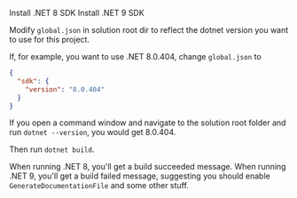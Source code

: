 Install .NET 8 SDK
Install .NET 9 SDK

Modify `global.json` in solution root dir to reflect the dotnet version you want to use for this project.

If, for example, you want to use .NET 8.0.404, change `global.json` to

```json
{
  "sdk": {
    "version": "8.0.404"
  }
}
```

If you open a command window and navigate to the solution root folder and run `dotnet --version`, you would get 8.0.404.

Then run `dotnet build`.

When running .NET 8, you'll get a build succeeded message.
When running .NET 9, you'll get a build failed message, suggesting you should enable `GenerateDocumentationFile` and some other stuff.

